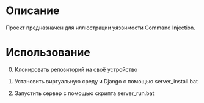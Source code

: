 # Описание #

Проект предназначен для иллюстрации уязвимости Command Injection. 

# Использование #

0. Клонировать репозиторий на своё устройство

1. Установить виртуальную среду и Django с помощью server_install.bat

2. Запустить сервер с помощью скрипта server_run.bat